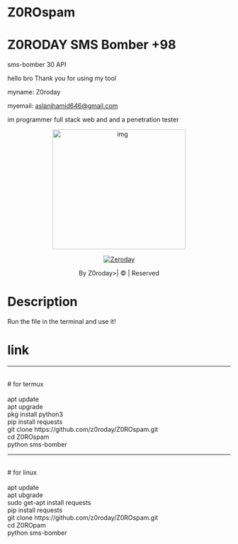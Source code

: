 # Z0ROspam

# Z0RODAY SMS Bomber +98

sms-bomber 30 API




hello bro Thank you for using my tool

myname: Z0roday

myemail: aslanihamid646@gmail.com 



im programmer full stack web and and a penetration tester

<div align="center">

  <p align="center">

<img src="https://www.uhdpaper.com/2020/09/watch-dogs-legion-zero-day-4k-8122.html?m=1" alt="img" width="300" height="270"/>

</p>

  <p align="center">

<a href="#"><img title="Zeroday" src="https://www.google.com/search?q=zero+day+wallpaper&client=firefox-b-m&tbm=isch&sxsrf=ALiCzsYMLxlGOMikSUV_C1lJFsATPwCmkQ:1672147457186&source=lnms&sa=X&ved=0ahUKEwjpgcrZ8pn8AhUJjaQKHc2PAUgQ_AUIBigB&biw=384&bih=725#"></a>

</p>

</div>

<p align="center">By Z0roday>| © | Reserved  </br> 
 
# Description

Run the file in the terminal and use it!

# link
<hr>
<br>
#  for termux
<br>
<br>
apt update
<br>
apt upgrade
<br>
pkg install python3
<br>
pip install requests
<br>
git clone https://github.com/z0roday/Z0ROspam.git
<br>
cd Z0ROspam
<br>
python sms-bomber
<hr>
<br>
#  for linux
<br>
<br>
apt update
<br>
apt ubgrade
<br>
sudo get-apt install requests
<br>
pip install requests
<br>
git clone https://github.com/z0roday/Z0ROspam.git
<br>
cd Z0ROpam
<br>
python sms-bomber
